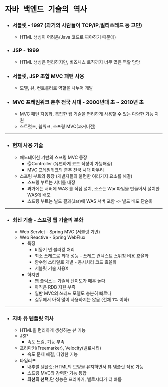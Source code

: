 # `자바 백엔드 기술의 역사 `

- ### 서블릿 - 1997 (과거의 사람들이 TCP/IP,멀티쓰레드 등 고민)
  - HTML 생성이 어려움(Java 코드로 짜야하기 때문에)
- ### JSP - 1999
  - HTML 생성은 편리하지만, 비즈니스 로직까지 너무 많은 역할 담당
- ### 서블릿, JSP 조합 MVC 패턴 사용
  - 모델, 뷰, 컨트롤러로 역할을 나누어 개발
- ### MVC 프레임워크 춘추 전국 시대 - 2000년대 초 ~ 2010년 초
  - MVC 패턴 자동화, 복잡한 웹 기술을 편리하게 사용할 수 있는 다양한 기능 지원
  - 스트럿츠, 웹워크, 스프링 MVC(과거버전)
<hr>

- ### 현재 사용 기술
  - 애노테이션 기반의 스프링 MVC 등장
    - @Controller (유연하게 코드 작성이 가능해짐)
    - MVC 프레임워크의 춘추 전국 시대 마무리
  - 스프링 부트의 등장 (개발자들의 불편한 여러가지 요소를 해결)
    - 스프링 부트는 서버를 내장
    - 과거에는 서버에 WAS 를 직접 설치, 소스는 War 파일을 만들어서 설치한 WAS에 배포
    - 스프링 부트는 빌드 결과(Jar)에 WAS 서버 포함 -> 빌드 배포 단순화
<hr>

- ### 최신 기술 - 스프링 웹 기술의 분화
  - Web Servlet - Spring MVC (서블릿 기반)
  - Web Reactive - Spring WebFlux
    - 특징
      - 비동기 넌 블러킹 처리
      - 최소 쓰레드로 최대 성능 - 쓰레드 컨텍스트 스위칭 비용 효율화
      - 함수형 스타일로 개발 - 동시처리 코드 효율화
      - 서블릿 기술 사용X
    - 하지만
      - 웹 플럭스는 기술적 난이도가 매우 높다
      - 아직은 RDB 지원 부족
      - 일반 MVC의 쓰레드 모델도 충분히 빠르다
      - 실무에서 아직 많이 사용하지는 않음 (전체 1% 이하)
<hr>

- ### 자바 뷰 템플릿 역사
  - HTML을 편리하게 생성하는 뷰 기능
  - JSP
    - 속도 느림, 기능 부족
  - 프리마커(Freemarker), Velocity(벨로시티)
    - 속도 문제 해결, 다양한 기능
  - 타임리프
    - 내추럴 템플릿: HTML의 모양을 유지하면서 뷰 템플릿 적용 가능
    - 스프링 MVC와 강력한 기능 통합
    - <b>최선의 선택,</b>단 성능은 프리마커, 벨로시티가 더 빠름